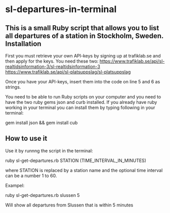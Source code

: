 # sl-departures-in-terminal
This is a small Ruby script that allows you to list all departures of a station in Stockholm, Sweden.
Installation
-------------
First you must retrieve your own API-keys by signing up at trafiklab.se and then apply for the keys.
You need these two:
https://www.trafiklab.se/api/sl-realtidsinformation-3/sl-realtidsinformation-3
https://www.trafiklab.se/api/sl-platsuppslag/sl-platsuppslag

Once you have your API-keys, insert them into the code on line 5 and 6 as strings.

You need to be able to run Ruby scripts on your computer and you need to have the two ruby gems json and curb installed.
If you already have ruby working in your terminal you can install them by typing following in your terminal:

gem install json && gem install cub

How to use it
-------------
Use it by runnng the script in the terminal:

ruby sl-get-departures.rb STATION (TIME_INTERVAL_IN_MINUTES)

where STATION is replaced by a station name and the optional time interval can be a number 1 to 60.

Exampel:

ruby sl-get-departures.rb slussen 5

Will show all departures from Slussen that is within 5 minutes
